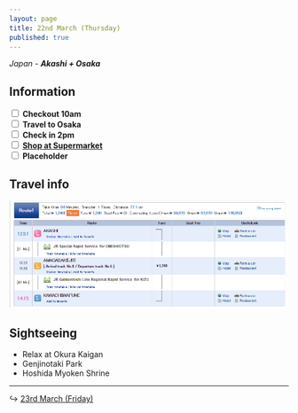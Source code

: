 ```yaml
---
layout: page
title: 22nd March (Thursday)
published: true
---
```


*Japan - **Akashi + Osaka***

## Information

<div><input class="box" type="checkbox" name="221" /><label type="text" class="strikethrough"> <b>Checkout 10am</b></label><br /><input class="box" type="checkbox" name="222" /><label type="text" class="strikethrough"> <b>Travel to Osaka</b></label><br /><input class="box" type="checkbox" name="223" /><label type="text" class="strikethrough"> <b>Check in 2pm</b></label><br /><input class="box" type="checkbox" name="224" /><label type="text" class="strikethrough"> <a href="https://www.google.com.au/maps/place/%E9%96%A2%E8%A5%BF%E3%82%B9%E3%83%BC%E3%83%91%E3%83%BC%E3%83%9E%E3%83%BC%E3%82%B1%E3%83%83%E3%83%88%E6%B2%B3%E5%86%85%E7%A3%90%E8%88%B9%E5%BA%97/@34.7814963,135.6830342,16.25z/am=t/data=!4m26!1m20!4m19!1m6!1m2!1s0x3554d4b7ba0f3b95:0x7828214cffa62536!2sAkashi+Station,+Hy%C5%8Dgo+Prefecture,+Japan!2m2!1d134.9926962!2d34.6490355!1m6!1m2!1s0x600119376c38a595:0x4172a4f6b5e67dec!2s1+Chome-23-2+Mukaida,+Katano-shi,+%C5%8Csaka-fu+576-0065,+Japan!2m2!1d135.6848473!2d34.7832306!2m2!7e2!8j1521721200!3e3!5i3!3m4!1s0x6001193049bb8f1d:0xadc3c24241029d25!8m2!3d34.7780066!4d135.6838278"><b>Shop at Supermarket</b></a></label><br /><input class="box" type="checkbox" name="225" /><label type="text" class="strikethrough"> <b>Placeholder</b></label></div>

## Travel info

![](/uploads/versions/akashitokawa---x----905-349x---.PNG)

## Sightseeing

* Relax at Okura Kaigan
* Genjinotaki Park
* Hoshida Myoken Shrine

---

↪ [23rd March (Friday)](/days/week2/23mar)